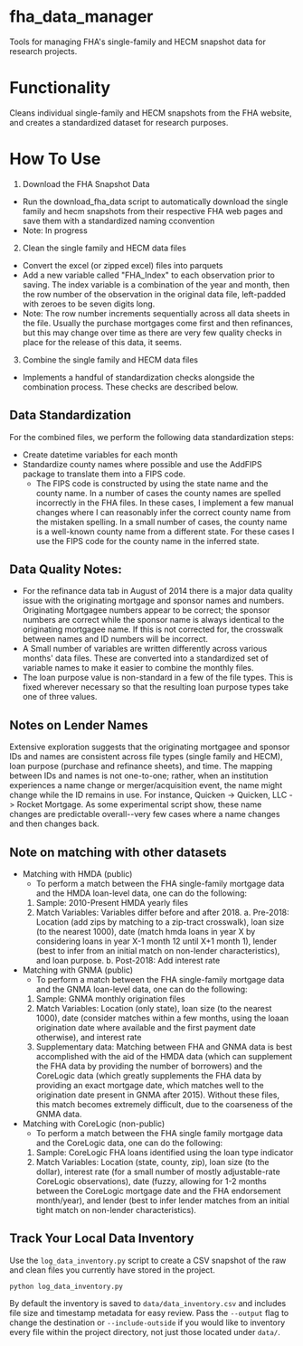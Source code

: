 # fha_data_manager
Tools for managing FHA's single-family and HECM snapshot data for research projects.

# Functionality
Cleans individual single-family and HECM snapshots from the FHA website, and creates a standardized dataset for research purposes.

# How To Use
1. Download the FHA Snapshot Data
- Run the download_fha_data script to automatically download the single family and hecm snapshots from their respective FHA web pages and save them with a standardized naming cconvention
- Note: In progress
2. Clean the single family and HECM data files
- Convert the excel (or zipped excel) files into parquets
- Add a new variable called "FHA_Index" to each observation prior to saving. The index variable is a combination of the year and month, then the row number of the observation in the original data file, left-padded with zeroes to be seven digits long.
- Note: The row number increments sequentially across all data sheets in the file. Usually the purchase mortgages come first and then refinances, but this may change over time as there are very few quality checks in place for the release of this data, it seems.
3. Combine the single family and HECM data files
- Implements a handful of standardization checks alongside the combination process. These checks are described below.

## Data Standardization
For the combined files, we perform the following data standardization steps:
- Create datetime variables for each month
- Standardize county names where possible and use the AddFIPS package to translate them into a FIPS code.
    - The FIPS code is constructed by using the state name and the county name. In a number of cases the county names are spelled incorrectly in the FHA files. In these cases, I implement a few manual changes where I can reasonably infer the correct county name from the mistaken spelling. In a small number of cases, the county name is a well-known county name from a different state. For these cases I use the FIPS code for the county name in the inferred state.

## Data Quality Notes:
- For the refinance data tab in August of 2014 there is a major data quality issue with the originating mortgage and sponsor names and numbers. Originating Mortgagee numbers appear to be correct; the sponsor numbers are correct while the sponsor name is always identical to the originating mortgagee name. If this is not corrected for, the crosswalk between names and ID numbers will be incorrect.
- A Small number of variables are written differently across various months' data files. These are converted into a standardized set of variable names to make it easier to combine the monthly files.
- The loan purpose value is non-standard in a few of the file types. This is fixed wherever necessary so that the resulting loan purpose types take one of three values.

## Notes on Lender Names
Extensive exploration suggests that the originating mortgagee and sponsor IDs and names are consistent across file types (single family and HECM), loan purpose (purchase and refinance sheets), and time. The mapping between IDs and names is not one-to-one; rather, when an institution experiences a name change or merger/acquisition event, the name might change while the ID remains in use. For instance, Quicken -> Quicken, LLC -> Rocket Mortgage. As some experimental script show, these name changes are predictable overall--very few cases where a name changes and then changes back.

## Note on matching with other datasets
- Matching with HMDA (public)
    * To perform a match between the FHA single-family mortgage data and the HMDA loan-level data, one can do the following:
    1. Sample: 2010-Present HMDA yearly files
    2. Match Variables: Variables differ before and after 2018.
    a. Pre-2018: Location (add zips by matching to a zip-tract crosswalk), loan size (to the nearest 1000), date (match hmda loans in year X by considering loans in year X-1 month 12 until X+1 month 1), lender (best to infer from an initial match on non-lender characteristics), and loan purpose.
    b. Post-2018: Add interest rate
- Matching with GNMA (public)
    * To perform a match between the FHA single-family mortgage data and the GNMA loan-level data, one can do the following:
    1. Sample: GNMA monthly origination files
    2. Match Variables: Location (only state), loan size (to the nearest 1000), date (consider matches within a few months, using the loaan origination date where available and the first payment date otherwise), and interest rate
    3. Supplementary data: Matching between FHA and GNMA data is best accomplished with the aid of the HMDA data (which can supplement the FHA data by providing the number of borrowers) and the CoreLogic data (which greatly supplements the FHA data by providing an exact mortgage date, which matches well to the origination date present in GNMA after 2015). Without these files, this match becomes extremely difficult, due to the coarseness of the GNMA data.
- Matching with CoreLogic (non-public)
    * To perform a match between the FHA single family mortgage data and the CoreLogic data, one can do the following:
    1. Sample: CoreLogic FHA loans identified using the loan type indicator
    2. Match Variables: Location (state, county, zip), loan size (to the dollar), interest rate (for a small number of mostly adjustable-rate CoreLogic observations), date (fuzzy, allowing for 1-2 months between the CoreLogic mortgage date and the FHA endorsement month/year), and lender (best to infer lender matches from an initial tight match on non-lender characteristics).

## Track Your Local Data Inventory
Use the ``log_data_inventory.py`` script to create a CSV snapshot of the raw and clean
files you currently have stored in the project.

```
python log_data_inventory.py
```

By default the inventory is saved to ``data/data_inventory.csv`` and includes file size
and timestamp metadata for easy review. Pass the ``--output`` flag to change the
destination or ``--include-outside`` if you would like to inventory every file within
the project directory, not just those located under ``data/``.
